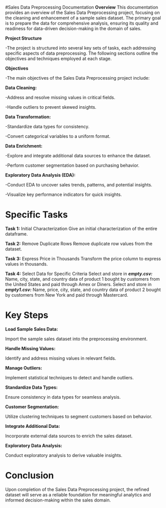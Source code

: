 #Sales Data Preprocessing Documentation
**Overview**
This documentation provides an overview of the Sales Data Preprocessing project, focusing on the cleaning and enhancement of a sample sales dataset. The primary goal is to prepare the data for comprehensive analysis, ensuring its quality and readiness for data-driven decision-making in the domain of sales.

**Project Structure**

-The project is structured into several key sets of tasks, each addressing specific aspects of data preprocessing. The following sections outline the objectives and techniques employed at each stage.

**Objectives**

-The main objectives of the Sales Data Preprocessing project include:

**Data Cleaning:**

-Address and resolve missing values in critical fields.

-Handle outliers to prevent skewed insights.

**Data Transformation:**

-Standardize data types for consistency.

-Convert categorical variables to a uniform format.

**Data Enrichment:**

-Explore and integrate additional data sources to enhance the dataset.

-Perform customer segmentation based on purchasing behavior.

**Exploratory Data Analysis (EDA):**

-Conduct EDA to uncover sales trends, patterns, and potential insights.

-Visualize key performance indicators for quick insights.

# Specific Tasks
**Task 1:** Initial Characterization
Give an initial characterization of the entire dataframe.

**Task 2:** Remove Duplicate Rows
Remove duplicate row values from the dataset.

**Task 3:** Express Price in Thousands
Transform the price column to express values in thousands.

**Task 4:** Select Data for Specific Criteria
Select and store in _**empty.csv:**_ Name, city, state, and country data of product 1 bought by customers from the United States and paid through Amex or Diners.
Select and store in **_empty1.csv:_** Name, price, city, state, and country data of product 2 bought by customers from New York and paid through Mastercard.

# Key Steps

**Load Sample Sales Data:**

Import the sample sales dataset into the preprocessing environment.

**Handle Missing Values:**

Identify and address missing values in relevant fields.

**Manage Outliers:**

Implement statistical techniques to detect and handle outliers.

**Standardize Data Types:**

Ensure consistency in data types for seamless analysis.

**Customer Segmentation:**

Utilize clustering techniques to segment customers based on behavior.

**Integrate Additional Data:**

Incorporate external data sources to enrich the sales dataset.

**Exploratory Data Analysis:**

Conduct exploratory analysis to derive valuable insights.

# Conclusion
Upon completion of the Sales Data Preprocessing project, the refined dataset will serve as a reliable foundation for meaningful analytics and informed decision-making within the sales domain.
